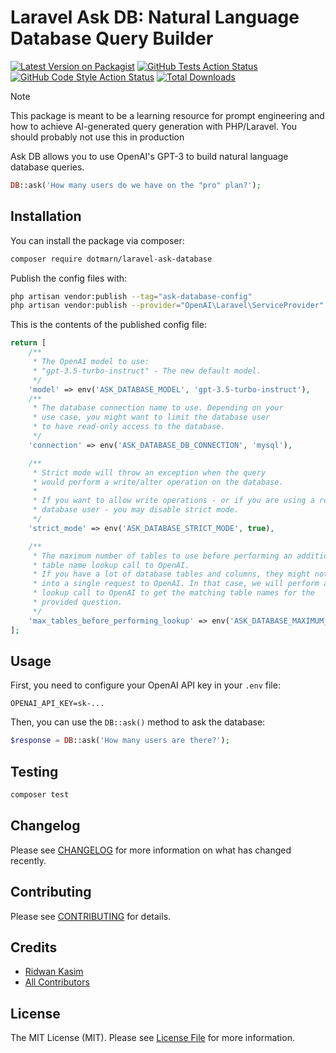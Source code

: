 # Laravel Ask DB: Natural Language Database Query Builder

[![Latest Version on Packagist](https://img.shields.io/packagist/v/beyondcode/laravel-ask-database.svg?style=flat-square)](https://packagist.org/packages/beyondcode/laravel-ask-database)
[![GitHub Tests Action Status](https://img.shields.io/github/actions/workflow/status/beyondcode/laravel-ask-database/run-tests.yml?branch=main&label=tests&style=flat-square)](https://github.com/beyondcode/laravel-ask-database/actions?query=workflow%3Arun-tests+branch%3Amain)
[![GitHub Code Style Action Status](https://img.shields.io/github/actions/workflow/status/beyondcode/laravel-ask-database/fix-php-code-style-issues.yml?branch=main&label=code%20style&style=flat-square)](https://github.com/beyondcode/laravel-ask-database/actions?query=workflow%3A"Fix+PHP+code+style+issues"+branch%3Amain)
[![Total Downloads](https://img.shields.io/packagist/dt/beyondcode/laravel-ask-database.svg?style=flat-square)](https://packagist.org/packages/beyondcode/laravel-ask-database)

> [!NOTE]  
> This package is meant to be a learning resource for prompt engineering and how to achieve AI-generated query generation with PHP/Laravel. You should probably not use this in production


Ask DB allows you to use OpenAI's GPT-3 to build natural language database queries.

```php
DB::ask('How many users do we have on the "pro" plan?');
```

## Installation

You can install the package via composer:

```bash
composer require dotmarn/laravel-ask-database
```

Publish the config files with:

```bash
php artisan vendor:publish --tag="ask-database-config"
php artisan vendor:publish --provider="OpenAI\Laravel\ServiceProvider"
```

This is the contents of the published config file:

```php
return [
    /**
     * The OpenAI model to use:
     * "gpt-3.5-turbo-instruct" - The new default model.
     */
    'model' => env('ASK_DATABASE_MODEL', 'gpt-3.5-turbo-instruct'),
    /**
     * The database connection name to use. Depending on your
     * use case, you might want to limit the database user
     * to have read-only access to the database.
     */
    'connection' => env('ASK_DATABASE_DB_CONNECTION', 'mysql'),

    /**
     * Strict mode will throw an exception when the query
     * would perform a write/alter operation on the database.
     *
     * If you want to allow write operations - or if you are using a read-only
     * database user - you may disable strict mode.
     */
    'strict_mode' => env('ASK_DATABASE_STRICT_MODE', true),

    /**
     * The maximum number of tables to use before performing an additional
     * table name lookup call to OpenAI.
     * If you have a lot of database tables and columns, they might not fit
     * into a single request to OpenAI. In that case, we will perform a
     * lookup call to OpenAI to get the matching table names for the
     * provided question.
     */
    'max_tables_before_performing_lookup' => env('ASK_DATABASE_MAXIMUM_TABLES', 15),
];
```

## Usage

First, you need to configure your OpenAI API key in your `.env` file:

```dotenv
OPENAI_API_KEY=sk-...
```

Then, you can use the `DB::ask()` method to ask the database:

```php
$response = DB::ask('How many users are there?');
```

## Testing

```bash
composer test
```

## Changelog

Please see [CHANGELOG](CHANGELOG.md) for more information on what has changed recently.

## Contributing

Please see [CONTRIBUTING](CONTRIBUTING.md) for details.

## Credits

- [Ridwan Kasim](https://github.com/dotmarn)
- [All Contributors](../../contributors)

## License

The MIT License (MIT). Please see [License File](LICENSE.md) for more information.
